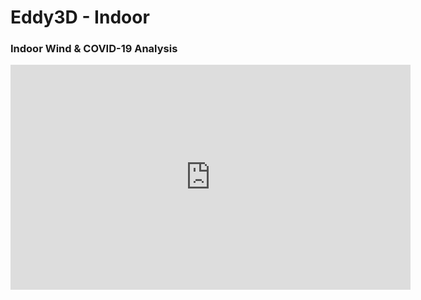 # Eddy3D - Indoor

### Indoor Wind & COVID-19 Analysis


<iframe title="vimeo-player" src="https://player.vimeo.com/video/646509775?h=d290a944ab" width="640" height="360" frameborder="0"    allowfullscreen></iframe>